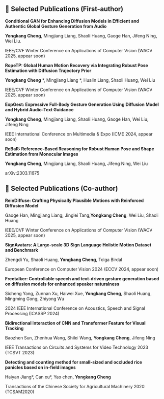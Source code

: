## 📝 Selected Publications (First-author)
**Conditional GAN for Enhancing Diffusion Models in Efficient and Authentic Global Gesture Generation from Audio**

**Yongkang Cheng**, Mingjiang Liang, Shaoli Huang, Gaoge Han, Jifeng Ning, Wei Liu.

IEEE/CVF Winter Conference on Applications of Computer Vision (WACV 2025, appear soon)
                      
**RopeTP: Global Human Motion Recovery via Integrating Robust Pose Estimation with Diffusion Trajectory Prior**

**Yongkang Cheng** *, Mingjiang Liang *, Hualin Liang, Shaoli Huang, Wei Liu

IEEE/CVF Winter Conference on Applications of Computer Vision (WACV 2025, appear soon)

**ExpGest: Expressive Full-Body Gesture Generation Using Diffusion Model and Hybrid Audio-Text Guidance**

**Yongkang Cheng**, Mingjiang Liang, Shaoli Huang, Gaoge Han, Wei Liu, Jifeng Ning

IEEE International Conference on Multimedia & Expo (ICME 2024, appear soon)

**ReBaR: Reference-Based Reasoning for Robust Human Pose and Shape Estimation from Monocular Images**

**Yongkang Cheng**, Mingjiang Liang, Shaoli Huang, Jifeng Ning, Wei Liu

arXiv:2303.11675

## 📝 Selected Publications (Co-author)
**ReinDiffuse: Crafting Physically Plausible Motions with Reinforced Diffusion Model**

Gaoge Han, Mingjiang Liang, Jinglei Tang,**Yongkang Cheng**, Wei Liu, Shaoli Huang

IEEE/CVF Winter Conference on Applications of Computer Vision (WACV 2025, appear soon)

**SignAvatars: A Large-scale 3D Sign Language Holistic Motion Dataset and Benchmark**

Zhengdi Yu, Shaoli Huang, **Yongkang Cheng**, Tolga Birdal

European Conference on Computer Vision 2024 (ECCV 2024, appear soon)

**Freetalker: Controllable speech and text-driven gesture generation based on diffusion models for enhanced speaker naturalness**

Sicheng Yang, Zunnan Xu, Haiwei Xue, **Yongkang Cheng**, Shaoli Huang, Mingming Gong, Zhiyong Wu

2024 IEEE International Conference on Acoustics, Speech and Signal Processing (ICASSP 2024)

**Bidirectional Interaction of CNN and Transformer Feature for Visual Tracking**

Baozhen Sun, Zhenhua Wang, Shilei Wang, **Yongkang Cheng**, Jifeng Ning

IEEE Transactions on Circuits and Systems for Video Technology 2023 (TCSVT 2023)

**Detecting and counting method for small-sized and occluded rice panicles based on in-field images**

Haiyan Jiang*, Can xu*, Yao chen, **Yongkang Cheng**

Transactions of the Chinese Society for Agricultural Machinery 2020 (TCSAM2020)

<!--
<h2 id="publications" style="margin: 2px 0px -15px;">Publications</h2>

<div class="publications">
<ol class="bibliography">

{% for link in site.data.publications.main %}

<li>
<div class="pub-row">
  <div class="col-sm-3 abbr" style="position: relative;padding-right: 15px;padding-left: 15px;">
    {% if link.image %} 
    <img src="{{ link.image }}" class="teaser img-fluid z-depth-1" style="width=100;height=40%">
    {% if link.conference_short %} 
    <abbr class="badge">{{ link.conference_short }}</abbr>
    {% endif %}
    {% endif %}
  </div>
  <div class="col-sm-9" style="position: relative;padding-right: 15px;padding-left: 20px;">
      <div class="title"><a href="{{ link.pdf }}">{{ link.title }}</a></div>
      <div class="author">{{ link.authors }}</div>
      <div class="periodical"><em>{{ link.conference }}</em>
      </div>
    <div class="links">
      {% if link.pdf %} 
      <a href="{{ link.pdf }}" class="btn btn-sm z-depth-0" role="button" target="_blank" style="font-size:12px;">PDF</a>
      {% endif %}
      {% if link.code %} 
      <a href="{{ link.code }}" class="btn btn-sm z-depth-0" role="button" target="_blank" style="font-size:12px;">Code</a>
      {% endif %}
      {% if link.page %} 
      <a href="{{ link.page }}" class="btn btn-sm z-depth-0" role="button" target="_blank" style="font-size:12px;">Project Page</a>
      {% endif %}
      {% if link.bibtex %} 
      <a href="{{ link.bibtex }}" class="btn btn-sm z-depth-0" role="button" target="_blank" style="font-size:12px;">BibTex</a>
      {% endif %}
      {% if link.notes %} 
      <strong> <i style="color:#e74d3c">{{ link.notes }}</i></strong>
      {% endif %}
      {% if link.others %} 
      {{ link.others }}
      {% endif %}
    </div>
  </div>
</div>
</li>
<br>

{% endfor %}

</ol>
</div>

-->
